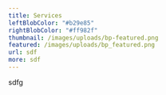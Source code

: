 ```yaml
---
title: Services
leftBlobColor: "#b29e85"
rightBlobColor: "#ff982f"
thumbnail: /images/uploads/bp-featured.png
featured: /images/uploads/bp_featured.png
url: sdf
more: sdf
---
```

sdfg